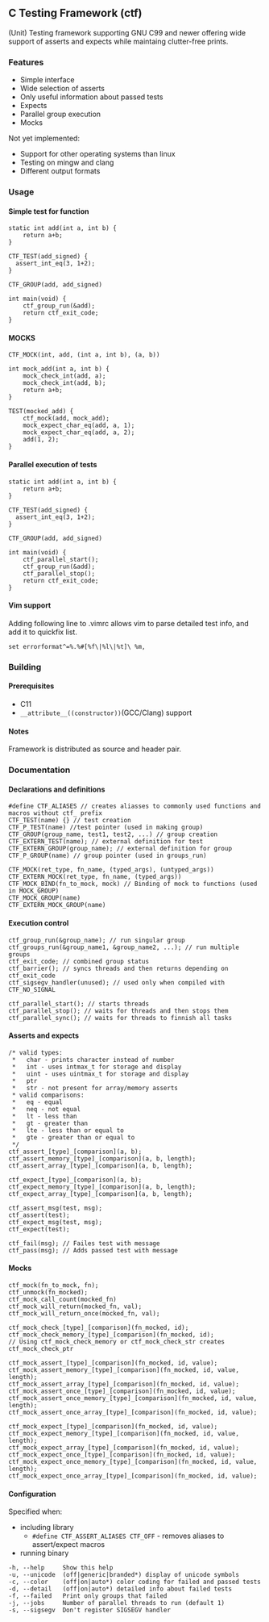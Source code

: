 ## C Testing Framework (ctf)
(Unit) Testing framework supporting GNU C99 and newer offering
wide support of asserts and expects while maintaing clutter-free prints.

### Features
- Simple interface
- Wide selection of asserts
- Only useful information about passed tests
- Expects
- Parallel group execution
- Mocks

Not yet implemented:
- Support for other operating systems than linux
- Testing on mingw and clang
- Different output formats

### Usage
#### Simple test for function
```
static int add(int a, int b) {
    return a+b;
}

CTF_TEST(add_signed) {
  assert_int_eq(3, 1+2);
}

CTF_GROUP(add, add_signed)

int main(void) {
    ctf_group_run(&add);
    return ctf_exit_code;
}
```
#### MOCKS
```
CTF_MOCK(int, add, (int a, int b), (a, b))

int mock_add(int a, int b) {
    mock_check_int(add, a);
    mock_check_int(add, b);
    return a+b;
}

TEST(mocked_add) {
    ctf_mock(add, mock_add);
    mock_expect_char_eq(add, a, 1);
    mock_expect_char_eq(add, a, 2);
    add(1, 2);
}
```
#### Parallel execution of tests
```
static int add(int a, int b) {
    return a+b;
}

CTF_TEST(add_signed) {
  assert_int_eq(3, 1+2);
}

CTF_GROUP(add, add_signed)

int main(void) {
    ctf_parallel_start();
    ctf_group_run(&add);
    ctf_parallel_stop();
    return ctf_exit_code;
}
```
#### Vim support
Adding following line to .vimrc allows vim to parse detailed test info, and add it
to quickfix list.
```
set errorformat^=%.%#[%f\|%l\|%t]\ %m,
```

### Building
#### Prerequisites
- C11
- `__attribute__((constructor))`(GCC/Clang) support
#### Notes
Framework is distributed as source and header pair.

### Documentation
#### Declarations and definitions
```
#define CTF_ALIASES // creates aliasses to commonly used functions and macros without ctf_ prefix
CTF_TEST(name) {} // test creation
CTF_P_TEST(name) //test pointer (used in making group)
CTF_GROUP(group_name, test1, test2, ...) // group creation
CTF_EXTERN_TEST(name); // external definition for test
CTF_EXTERN_GROUP(group_name); // external definition for group
CTF_P_GROUP(name) // group pointer (used in groups_run)

CTF_MOCK(ret_type, fn_name, (typed_args), (untyped_args))
CTF_EXTERN_MOCK(ret_type, fn_name, (typed_args))
CTF_MOCK_BIND(fn_to_mock, mock) // Binding of mock to functions (used in MOCK_GROUP)
CTF_MOCK_GROUP(name)
CTF_EXTERN_MOCK_GROUP(name)
```
#### Execution control
```
ctf_group_run(&group_name); // run singular group
ctf_groups_run(&group_name1, &group_name2, ...); // run multiple groups
ctf_exit_code; // combined group status
ctf_barrier(); // syncs threads and then returns depending on ctf_exit_code
ctf_sigsegv_handler(unused); // used only when compiled with CTF_NO_SIGNAL

ctf_parallel_start(); // starts threads
ctf_parallel_stop(); // waits for threads and then stops them
ctf_parallel_sync(); // waits for threads to finnish all tasks
```
#### Asserts and expects
```
/* valid types:
 *   char - prints character instead of number
 *   int - uses intmax_t for storage and display
 *   uint - uses uintmax_t for storage and display
 *   ptr
 *   str - not present for array/memory asserts
 * valid comparisons:
 *   eq - equal
 *   neq - not equal
 *   lt - less than
 *   gt - greater than
 *   lte - less than or equal to
 *   gte - greater than or equal to
 */
ctf_assert_[type]_[comparison](a, b);
ctf_assert_memory_[type]_[comparison](a, b, length);
ctf_assert_array_[type]_[comparison](a, b, length);

ctf_expect_[type]_[comparison](a, b);
ctf_expect_memory_[type]_[comparison](a, b, length);
ctf_expect_array_[type]_[comparison](a, b, length);

ctf_assert_msg(test, msg);
ctf_assert(test);
ctf_expect_msg(test, msg);
ctf_expect(test);

ctf_fail(msg); // Failes test with message
ctf_pass(msg); // Adds passed test with message
```
#### Mocks
```
ctf_mock(fn_to_mock, fn);
ctf_unmock(fn_mocked);
ctf_mock_call_count(mocked_fn)
ctf_mock_will_return(mocked_fn, val);
ctf_mock_will_return_once(mocked_fn, val);

ctf_mock_check_[type]_[comparison](fn_mocked, id);
ctf_mock_check_memory_[type]_[comparison](fn_mocked, id);
// Using ctf_mock_check_memory or ctf_mock_check_str creates ctf_mock_check_ptr

ctf_mock_assert_[type]_[comparison](fn_mocked, id, value);
ctf_mock_assert_memory_[type]_[comparison](fn_mocked, id, value, length);
ctf_mock_assert_array_[type]_[comparison](fn_mocked, id, value);
ctf_mock_assert_once_[type]_[comparison](fn_mocked, id, value);
ctf_mock_assert_once_memory_[type]_[comparison](fn_mocked, id, value, length);
ctf_mock_assert_once_array_[type]_[comparison](fn_mocked, id, value);

ctf_mock_expect_[type]_[comparison](fn_mocked, id, value);
ctf_mock_expect_memory_[type]_[comparison](fn_mocked, id, value, length);
ctf_mock_expect_array_[type]_[comparison](fn_mocked, id, value);
ctf_mock_expect_once_[type]_[comparison](fn_mocked, id, value);
ctf_mock_expect_once_memory_[type]_[comparison](fn_mocked, id, value, length);
ctf_mock_expect_once_array_[type]_[comparison](fn_mocked, id, value);
```
#### Configuration
Specified when:
- including library
  * `#define CTF_ASSERT_ALIASES CTF_OFF` - removes aliases to assert/expect macros
- running binary
```
-h, --help     Show this help
-u, --unicode  (off|generic|branded*) display of unicode symbols
-c, --color    (off|on|auto*) color coding for failed and passed tests
-d, --detail   (off|on|auto*) detailed info about failed tests
-f, --failed   Print only groups that failed
-j, --jobs     Number of parallel threads to run (default 1)
-s, --sigsegv  Don't register SIGSEGV handler
```

